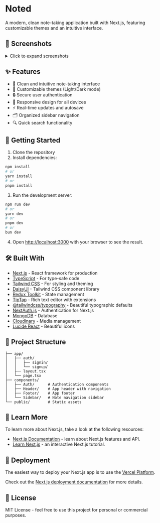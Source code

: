 # Noted

A modern, clean note-taking application built with Next.js, featuring customizable themes and an intuitive interface.

## 📸 Screenshots

<details>
<summary>Click to expand screenshots</summary>

### Home Page

![image](https://github.com/user-attachments/assets/335b6a00-a20c-4f8f-bcbe-b1418c3c8396)

### Themes

![image](https://github.com/user-attachments/assets/21b9eea9-5c34-4b1a-9c0c-34f72f771006)
![image](https://github.com/user-attachments/assets/461e417c-599c-45dd-9411-04fd896d1cb2)
![image](https://github.com/user-attachments/assets/bff553b6-f50d-47c2-b226-587abec77bad)
![image](https://github.com/user-attachments/assets/96e0afa7-4139-4d9f-a143-3d4c4e42d36d)



### Interface

![image](https://github.com/user-attachments/assets/a230c0e8-970e-4af6-ba58-dd93c59dfa7f)

</details>

## ✨ Features

- 📝 Clean and intuitive note-taking interface
- 🎨 Customizable themes (Light/Dark mode)
- 🔒 Secure user authentication
- 📱 Responsive design for all devices
- ⚡ Real-time updates and autosave
- 🗂️ Organized sidebar navigation
- 🔍 Quick search functionality

## 🚀 Getting Started

1. Clone the repository
2. Install dependencies:

```bash
npm install
# or
yarn install
# or
pnpm install
```

3. Run the development server:

```bash
npm run dev
# or
yarn dev
# or
pnpm dev
# or
bun dev
```

4. Open [http://localhost:3000](http://localhost:3000) with your browser to see the result.

## 🛠️ Built With

- [Next.js](https://nextjs.org/) - React framework for production
- [TypeScript](https://www.typescriptlang.org/) - For type-safe code
- [Tailwind CSS](https://tailwindcss.com/) - For styling and theming
- [DaisyUI](https://daisyui.com/) - Tailwind CSS component library
- [Redux Toolkit](https://redux-toolkit.js.org/) - State management
- [TipTap](https://tiptap.dev/) - Rich text editor with extensions
- [@tailwindcss/typography](https://tailwindcss.com/docs/typography-plugin) - Beautiful typographic defaults
- [NextAuth.js](https://next-auth.js.org/) - Authentication for Next.js
- [MongoDB](https://www.mongodb.com/) - Database
- [Cloudinary](https://cloudinary.com/) - Media management
- [Lucide React](https://lucide.dev/) - Beautiful icons

## 📝 Project Structure

```
├── app/
│   ├── auth/
│   │   ├── signin/
│   │   └── signup/
│   ├── layout.tsx
│   └── page.tsx
├── components/
│   ├── Auth/      # Authentication components
│   ├── Header/    # App header with navigation
│   ├── Footer/    # App footer
│   └── Sidebar/   # Note navigation sidebar
└── public/        # Static assets
```

## 🔗 Learn More

To learn more about Next.js, take a look at the following resources:

- [Next.js Documentation](https://nextjs.org/docs) - learn about Next.js features and API.
- [Learn Next.js](https://nextjs.org/learn) - an interactive Next.js tutorial.

## 🚀 Deployment

The easiest way to deploy your Next.js app is to use the [Vercel Platform](https://vercel.com/new?utm_medium=default-template&filter=next.js&utm_source=create-next-app&utm_campaign=create-next-app-readme).

Check out the [Next.js deployment documentation](https://nextjs.org/docs/app/building-your-application/deploying) for more details.

## 📄 License

MIT License - feel free to use this project for personal or commercial purposes.
